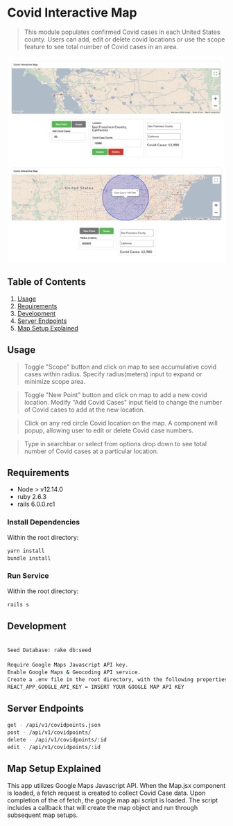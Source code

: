 # Covid Interactive Map

> This module populates confirmed Covid cases in each United States county. Users can add, edit or delete covid locations or use the scope feature to see total number of Covid cases in an area.

![Alt text](github_images/edit.png)
![Alt text](github_images/scope.png)

## Table of Contents

1. [Usage](#Usage)
2. [Requirements](#requirements)
3. [Development](#development)
4. [Server Endpoints](#Server_Endpoints)
5. [Map Setup Explained](#Map_Setup_Explained)

## Usage

> Toggle "Scope" button and click on map to see accumulative covid cases within radius. Specify radius(meters) input to expand or minimize scope area.

> Toggle "New Point" button and click on map to add a new covid location. Modify "Add Covid Cases" input field to change the number of Covid cases to add at the new location.

> Click on any red circle Covid location on the map. A component will popup, allowing user to edit or delete Covid case numbers.

> Type in searchbar or select from options drop down to see total number of Covid cases at a particular location.

## Requirements

- Node > v12.14.0
- ruby 2.6.3
- rails 6.0.0.rc1


### Install Dependencies

Within the root directory:

```sh
yarn install
bundle install
```

### Run Service
Within the root directory:

```sh
rails s
```

## Development
```sh

Seed Database: rake db:seed

Require Google Maps Javascript API key.
Enable Google Maps & Geocoding API service.
Create a .env file in the root directory, with the following properties:
REACT_APP_GOOGLE_API_KEY = INSERT YOUR GOOGLE MAP API KEY

```

## Server Endpoints <a name="Server_Endpoints"></a>

```sh
get - /api/v1/covidpoints.json
post - /api/v1/covidpoints/
delete - /api/v1/covidpoints/:id
edit - /api/v1/covidpoints/:id
```

## Map Setup Explained<a name="Map_Setup_Explained"></a>

This app utilizes Google Maps Javascript API. When the Map.jsx component is loaded, a fetch request is created to collect Covid Case data. Upon completion of the of fetch, the google map api script is loaded. The script includes a callback that will create the map object and run through subsequent map setups.